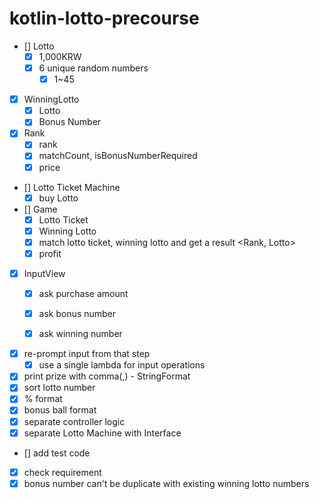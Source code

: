 # kotlin-lotto-precourse

- [] Lotto
    - [x] 1,000KRW 
    - [x] 6 unique random numbers
        - [x] 1~45   
- [x] WinningLotto
    - [x] Lotto
    - [x] Bonus Number
- [x] Rank
    - [x] rank
    - [x] matchCount, isBonusNumberRequired
    - [x] price
- [] Lotto Ticket Machine
  - [x] buy Lotto 
- [] Game
  - [x] Lotto Ticket
  - [x] Winning Lotto
  - [x] match lotto ticket, winning lotto and get a result <Rank, Lotto>
  - [x] profit
- [x] InputView
  - [x] ask purchase amount
  - [x] ask bonus number
  - [x] ask winning number


- [x] re-prompt input from that step
  - [x] use a single lambda for input operations   
- [x] print prize with comma(,) - StringFormat
- [x] sort lotto number
- [x] % format
- [x] bonus ball format
- [x] separate controller logic
- [x] separate Lotto Machine with Interface
- [] add test code
- [x] check requirement
- [x] bonus number can't be duplicate with existing winning lotto numbers